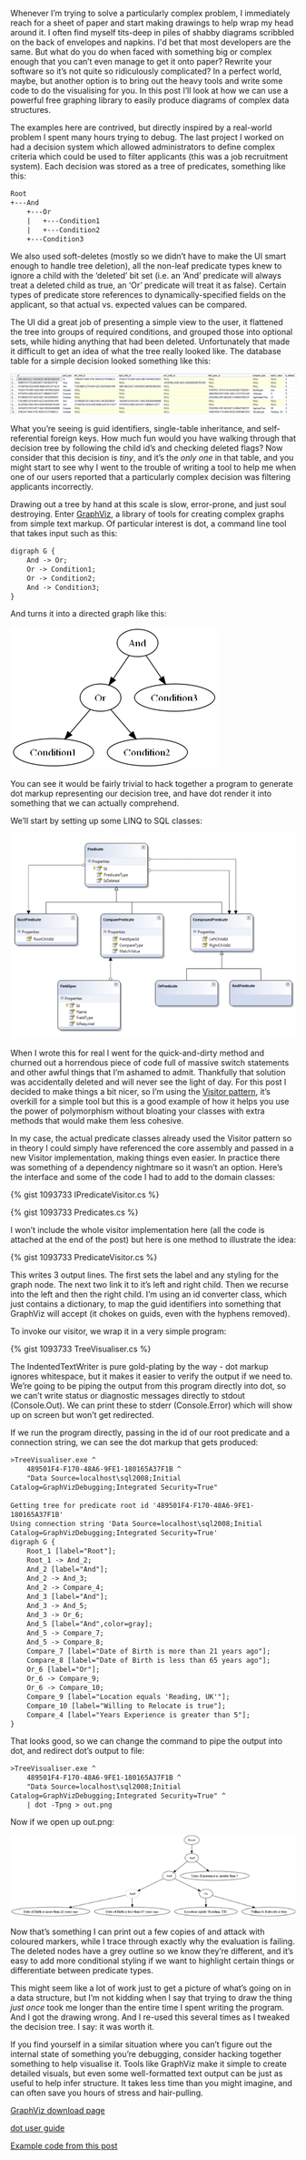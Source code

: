 Whenever I’m trying to solve a particularly complex problem, I immediately reach for a sheet of paper and start making drawings to help wrap my head around it.  I often find myself tits-deep in piles of shabby diagrams scribbled on the back of envelopes and napkins.  I'd bet that most developers are the same.  But what do you do when faced with something big or complex enough that you can’t even manage to get it onto paper?  Rewrite your software so it’s not quite so ridiculously complicated?  In a perfect world, maybe, but another option is to bring out the heavy tools and write some code to do the visualising for you.  In this post I’ll look at how we can use a powerful free graphing library to easily produce diagrams of complex data structures.

The examples here are contrived, but directly inspired by a real-world problem I spent many hours trying to debug.  The last project I worked on had a decision system which allowed administrators to define complex criteria which could be used to filter applicants (this was a job recruitment system).  Each decision was stored as a tree of predicates, something like this:

    Root
    +---And
        +---Or
        |   +---Condition1
        |   +---Condition2
        +---Condition3

We also used soft-deletes (mostly so we didn’t have to make the UI smart enough to handle tree deletion), all the non-leaf predicate types knew to ignore a child with the ‘deleted’ bit set (i.e. an ‘And’ predicate will always treat a deleted child as true, an ‘Or’ predicate will treat it as false).  Certain types of predicate store references to dynamically-specified fields on the applicant, so that actual vs. expected values can be compared.

The UI did a great job of presenting a simple view to the user, it flattened the tree into groups of required conditions, and grouped those into optional sets, while hiding anything that had been deleted.  Unfortunately that made it difficult to get an idea of what the tree really looked like.  The database table for a simple decision looked something like this:

[![Decision table][1]][2]

What you’re seeing is guid identifiers, single-table inheritance, and self-referential foreign keys.  How much fun would you have walking through that decision tree by following the child id’s and checking deleted flags?  Now consider that this decision is _tiny_, and it’s the _only one_ in that table, and you might start to see why I went to the trouble of writing a tool to help me when one of our users reported that a particularly complex decision was filtering applicants incorrectly.

Drawing out a tree by hand at this scale is slow, error-prone, and just soul destroying.  Enter [GraphViz][3], a library of tools for creating complex graphs from simple text markup.  Of particular interest is dot, a command line tool that takes input such as this:

    digraph G {
        And -> Or;
        Or -> Condition1;
        Or -> Condition2;
        And -> Condition3;
    }

And turns it into a directed graph like this:

![Sample dot output][4]

You can see it would be fairly trivial to hack together a program to generate dot markup representing our decision tree, and have dot render it into something that we can actually comprehend.

We’ll start by setting up some LINQ to SQL classes:

[![LINQ-to-SQL classes][5]][6]

When I wrote this for real I went for the quick-and-dirty method and churned out a horrendous piece of code full of massive switch statements and other awful things that I’m ashamed to admit.  Thankfully that solution was accidentally deleted and will never see the light of day.  For this post I decided to make things a bit nicer, so I’m using the [Visitor pattern][7], it’s overkill for a simple tool but this is a good example of how it helps you use the power of polymorphism without bloating your classes with extra methods that would make them less cohesive.

In my case, the actual predicate classes already used the Visitor pattern so in theory I could simply have referenced the core assembly and passed in a new Visitor implementation, making things even easier.  In practice there was something of a dependency nightmare so it wasn’t an option.  Here’s the interface and some of the code I had to add to the domain classes:

{% gist 1093733 IPredicateVisitor.cs %}

{% gist 1093733 Predicates.cs %}

I won’t include the whole visitor implementation here (all the code is attached at the end of the post) but here is one method to illustrate the idea:

{% gist 1093733 PredicateVisitor.cs %}

This writes 3 output lines.  The first sets the label and any styling for the graph node.  The next two link it to it’s left and right child.  Then we recurse into the left and then the right child.  I’m using an id converter class, which just contains a dictionary, to map the guid identifiers into something that GraphViz will accept (it chokes on guids, even with the hyphens removed).

To invoke our visitor, we wrap it in a very simple program:

{% gist 1093733 TreeVisualiser.cs %}

The IndentedTextWriter is pure gold-plating by the way - dot markup ignores whitespace, but it makes it easier to verify the output if we need to.  We’re going to be piping the output from this program directly into dot, so we can’t write status or diagnostic messages directly to stdout (Console.Out).  We can print these to stderr (Console.Error) which will show up on screen but won’t get redirected.

If we run the program directly, passing in the id of our root predicate and a connection string, we can see the dot markup that gets produced:

    >TreeVisualiser.exe ^
        489501F4-F170-48A6-9FE1-180165A37F1B ^
        "Data Source=localhost\sql2008;Initial Catalog=GraphVizDebugging;Integrated Security=True"

    Getting tree for predicate root id '489501F4-F170-48A6-9FE1-180165A37F1B'
    Using connection string 'Data Source=localhost\sql2008;Initial Catalog=GraphVizDebugging;Integrated Security=True'
    digraph G {
        Root_1 [label="Root"];
        Root_1 -> And_2;
        And_2 [label="And"];
        And_2 -> And_3;
        And_2 -> Compare_4;
        And_3 [label="And"];
        And_3 -> And_5;
        And_3 -> Or_6;
        And_5 [label="And",color=gray];
        And_5 -> Compare_7;
        And_5 -> Compare_8;
        Compare_7 [label="Date of Birth is more than 21 years ago"];
        Compare_8 [label="Date of Birth is less than 65 years ago"];
        Or_6 [label="Or"];
        Or_6 -> Compare_9;
        Or_6 -> Compare_10;
        Compare_9 [label="Location equals 'Reading, UK'"];
        Compare_10 [label="Willing to Relocate is true"];
        Compare_4 [label="Years Experience is greater than 5"];
    }

That looks good, so we can change the command to pipe the output into dot, and redirect dot’s output to file:

    >TreeVisualiser.exe ^
        489501F4-F170-48A6-9FE1-180165A37F1B ^
        "Data Source=localhost\sql2008;Initial Catalog=GraphVizDebugging;Integrated Security=True" ^
        | dot -Tpng > out.png

Now if we open up out.png:

[![Final output][8]][9]

Now that’s something I can print out a few copies of and attack with coloured markers, while I trace through exactly why the evaluation is failing.  The deleted nodes have a grey outline so we know they’re different, and it’s easy to add more conditional styling if we want to highlight certain things or differentiate between predicate types.

This might seem like a lot of work just to get a picture of what’s going on in a data structure, but I’m not kidding when I say that trying to draw the thing _just once_ took me longer than the entire time I spent writing the program.  And I got the drawing wrong.  And I re-used this several times as I tweaked the decision tree.  I say: it was worth it.

If you find yourself in a similar situation where you can’t figure out the internal state of something you’re debugging, consider hacking together something to help visualise it.  Tools like GraphViz make it simple to create detailed visuals, but even some well-formatted text output can be just as useful to help infer structure.  It takes less time than you might imagine, and can often save you hours of stress and hair-pulling.

[GraphViz download page][10]

[dot user guide][11]

[Example code from this post][12]

[1]: /images/2010-02-01-Visualising-Complex-Structures-With-GraphViz-pic1.resized.png
[2]: /images/2010-02-01-Visualising-Complex-Structures-With-GraphViz-pic1.png
[3]: http://www.graphviz.org/
[4]: /images/2010-02-01-Visualising-Complex-Structures-With-GraphViz-pic2.png
[5]: /images/2010-02-01-Visualising-Complex-Structures-With-GraphViz-pic3.resized.png
[6]: /images/2010-02-01-Visualising-Complex-Structures-With-GraphViz-pic3.png
[7]: http://en.wikipedia.org/wiki/Visitor_pattern
[8]: /images/2010-02-01-Visualising-Complex-Structures-With-GraphViz-pic4.resized.png
[9]: /images/2010-02-01-Visualising-Complex-Structures-With-GraphViz-pic4.png
[10]: http://www.graphviz.org/Download..php
[11]: http://www.graphviz.org/pdf/dotguide.pdf
[12]: https://github.com/jmerrifield/yagri.com/tree/master/code_examples/2010-02-01-Visualising-Complex-Structures-With-GraphViz
